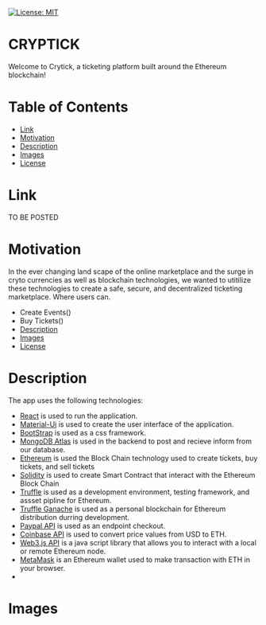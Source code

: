 [![License: MIT](https://img.shields.io/badge/License-MIT-yellow.svg)](https://opensource.org/licenses/MIT)

# CRYPTICK  #

Welcome to Crytick, a ticketing platform built around the Ethereum blockchain! 

# Table of Contents

* [Link](#Link)
* [Motivation](#Motivation)
* [Description](#Description)
* [Images](#Images)
* [License](#License)

# Link
TO BE POSTED

# Motivation

In the ever changing land scape of the online marketplace and the surge in cryto currencies as well as blockchain technologies,
we wanted to utitilize these technologies to create a safe, secure, and decentralized ticketing marketplace. 
Where users can.
 * Create Events()
*  Buy Tickets()
* [Description](#Description)
* [Images](#Images)
* [License](#License)

# Description

The app uses the following technologies:
* [React](https://reactjs.org/) is used to run the application.
* [Material-Ui](https://material-ui.com/) is used to create the user interface of the application.
* [BootStrap](https://getbootstrap.com/) is used as a css framework.
* [MongoDB Atlas](https://docs.mongodb.com/manual/) is used in the backend to post and recieve inform from our database.
* [Ethereum](https://ethereum.org/en/) is used the Block Chain technology used to create tickets, buy tickets, and sell tickets
* [Solidity](https://docs.soliditylang.org/en/v0.8.3/) is used to create Smart Contract that interact with the Ethereum Block Chain
* [Truffle](https://www.trufflesuite.com/) is used as a development environment, testing framework, and assset pipline for Ethereum.
* [Truffle Ganache](https://www.trufflesuite.com/docs/ganache/overview) is used as a personal blockchain for Ethereum distribution durring development.
* [Paypal API](https://developer.paypal.com/docs/api/overview/) is used as an endpoint checkout.
* [Coinbase API](https://developers.coinbase.com/) is used to convert price values from USD to ETH.
* [Web3.js API](https://web3js.readthedocs.io/en/v1.3.4/) is a java script library that allows you to interact with a local or remote Ethereum node.
* [MetaMask](https://chrome.google.com/webstore/detail/metamask/nkbihfbeogaeaoehlefnkodbefgpgknn?hl=en) is an Ethereum wallet used to make transaction with ETH in your browser.
* 



# Images


